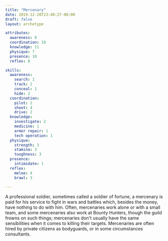```yaml
---
title: "Mercenary"
date: 2019-12-20T23:40:27-08:00
draft: false
layout: archetype

attributes:
  awareness: 8
  coordination: 10
  knowledge: 11
  physique: 7
  presence: 10
  reflex: 8

skills:
  awareness:
    search: 1
    track: 2
    conceal: 1
    hide: 2
  coordination:
    pilot: 2
    shoot: 4
    drive: 2
  knowledge:
    investigate: 2
    medicine: 1
    armor repair: 1
    tech operation: 1
  physique:
    strength: 3
    stamina: 3
    toughness: 3
  presence:
    intimidate: 1 
  reflex:
    melee: 4
    brawl: 3
   
---
```

A professional soldier, sometimes called a soldier of fortune, a mercenary is paid for his service to fight in wars and battles which, besides the money, have nothing to do with him. Often, mercenaries work alone or with a small team, and some mercenaries also work at Bounty Hunters, though the guild frowns on such things; mercenaries don't usually have the same sensibilities when it comes to killing their targets. Mercenaries are often hired by private citizens as bodyguards, or in some circumstances consultants.
